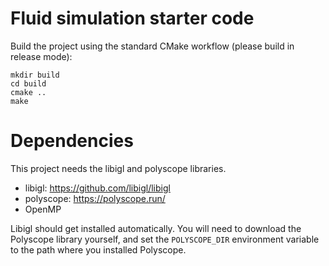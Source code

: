 # Fluid simulation starter code

Build the project using the standard CMake workflow (please build in release mode):

```
mkdir build
cd build
cmake ..
make
```

# Dependencies
This project needs the libigl and polyscope libraries.
 * libigl: https://github.com/libigl/libigl
 * polyscope: https://polyscope.run/
 * OpenMP

Libigl should get installed automatically. You will need to download the Polyscope library yourself, and set the `POLYSCOPE_DIR` environment variable to the path where you installed Polyscope.


